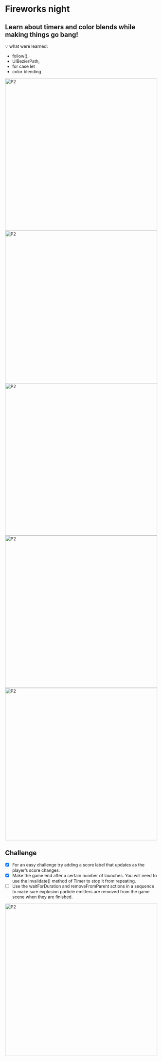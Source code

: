 # Fireworks night

##  Learn about timers and color blends while making things go bang!

💡 what were learned:
- follow(),
- UIBezierPath,
- for case let
- color blending

<img width="500" alt="P2" src="https://sun9-55.userapi.com/impg/ONklPMCjkhc3-P8MhvpYaeW4HcxGU0hG-PWUfQ/cGy_C_aLdp0.jpg?size=2224x1668&quality=95&sign=97769172eced062adcd06a0b946b0186&type=album"> <img width="500" alt="P2" src="https://sun9-54.userapi.com/impg/nmjqBgTq_deFUju0wV-URwRK5j2PThE1rw_FJA/Z0Sj_OU5KGQ.jpg?size=2224x1668&quality=95&sign=1019ae8e52effb17f68331e8fe974336&type=album"> <img width="500" alt="P2" src="https://sun9-33.userapi.com/impg/6TSwbELM0QmoZ3dbzblhStQshLpGZQi8T8d_lw/4usPms7l_VY.jpg?size=2224x1668&quality=95&sign=f18746396ccd04f438b03d914f884b17&type=album"> <img width="500" alt="P2" src="https://sun9-12.userapi.com/impg/0sm5G9hBzn-ZqoqK4mfuuS6afiyPEyb1Xl-Rug/b2YYBtQH6R8.jpg?size=2224x1668&quality=95&sign=5798ecbe2cea2d5bb801d80e256b5ff4&type=album"> <img width="500" alt="P2" src="https://sun9-49.userapi.com/impg/R7dmEbaztq_l2H33Lophe92OY-NM6cGIzRnk9Q/Qw0U2KRRUFg.jpg?size=2224x1668&quality=95&sign=9c895f181348de680d040214e36cfa8e&type=album"> 

## Challenge

- [x] For an easy challenge try adding a score label that updates as the player’s score changes.
- [x] Make the game end after a certain number of launches. You will need to use the invalidate() method of Timer to stop it from repeating.
- [ ] Use the waitForDuration and removeFromParent actions in a sequence to make sure explosion particle emitters are removed from the game scene when they are finished.

<img width="500" alt="P2" src="https://sun9-20.userapi.com/impg/Txt_5HFUKfbk78pC1-0lWjV-_42kkl2fa77Fag/RU21WCLxwLw.jpg?size=2360x1640&quality=95&sign=b2ca42b645e22fff849fd8a3145d4f7c&type=album">
